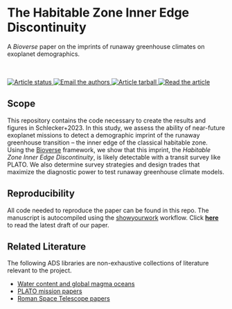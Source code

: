 # The Habitable Zone Inner Edge Discontinuity
A _Bioverse_ paper on the imprints of runaway greenhouse climates on exoplanet demographics. 

[//]: # (<p align="left">)

[//]: # (<img width = "300" src="src/figures/logo.jpg" alt="logo"/>)

[//]: # (</p>)
<br>
<br>
<a href="https://github.com/matiscke/magmaocean/actions/workflows/build.yml">
<img src="https://github.com/matiscke/magmaocean/actions/workflows/build.yml/badge.svg?branch=main" alt="Article status"/>
</a>
<a href="mailto:schlecker@arizona.edu">
      <img src="https://img.shields.io/badge/contact-authors-blueviolet.svg?style=flat" alt="Email the authors"/>
</a>
<a href="https://github.com/matiscke/magmaocean/raw/main-pdf/arxiv.tar.gz">
<img src="https://img.shields.io/badge/article-tarball-blue.svg?style=flat" alt="Article tarball"/>
</a>
<a href="https://github.com/matiscke/magmaocean/raw/main-pdf/ms.pdf">
<img src="https://img.shields.io/badge/article-pdf-blue.svg?style=flat" alt="Read the article"/>
</a>

## Scope
This repository contains the code necessary to create the results and figures in Schlecker+2023. In this study, we assess the ability of near-future exoplanet missions to detect a demographic imprint of the runaway greenhouse transition – the inner edge of the classical habitable zone.
Using the [Bioverse](https://github.com/abixel/bioverse) framework, we show that this imprint, the _Habitable Zone Inner Edge Discontinuity_, is likely detectable with a transit survey like PLATO. 
We also determine survey strategies and design trades that maximize the diagnostic power to test runaway greenhouse climate models.

## Reproducibility
All code needed to reproduce the paper can be found in this repo. The manuscript is autocompiled using the [showyourwork](https://github.com/rodluger/showyourwork) workflow.
Click [**here**](https://github.com/matiscke/magmaocean/raw/main-pdf/ms.pdf) to read the latest draft of our paper.

## Related Literature
The following ADS libraries are non-exhaustive collections of literature relevant to the project. 
- [Water content and global magma oceans](https://ui.adsabs.harvard.edu/public-libraries/sLyk1uAZTpisPRyj6ZGuyQ)
- [PLATO mission papers](https://ui.adsabs.harvard.edu/user/libraries/Qh2RtVhKSFucyRMqKBAQSg)
- [Roman Space Telescope papers](https://ui.adsabs.harvard.edu/user/libraries/Wl9mTrggRqelrqr62vsUIQ)



[//]: # (Once paper is out: Explain usage, dependencies, data sets similar to https://github.com/katiebreivik/hush)
